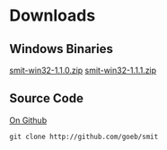 
# Downloads

## Windows Binaries

[smit-win32-1.1.0.zip](downloads/smit-win32-1.1.0.zip)
[smit-win32-1.1.1.zip](downloads/smit-win32-1.1.1.zip)

## Source Code

[On Github](http://github.com/goeb/smit)

    git clone http://github.com/goeb/smit
